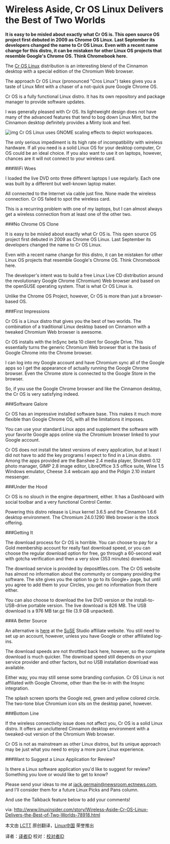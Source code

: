 Wireless Aside, Cr OS Linux Delivers the Best of Two Worlds
===========================================================

**It is easy to be misled about exactly what Cr OS is. This open source OS project first debuted in 2009 as Chrome OS Linux. Last September its developers changed the name to Cr OS Linux. Even with a recent name change for this distro, it can be mistaken for other Linux OS projects that resemble Google's Chrome OS. Think Chromebook here.**

The [Cr OS Linux][1] distribution is an interesting blend of the Cinnamon desktop with a special edition of the Chromium Web browser.

The approach Cr OS Linux (pronounced "Cros Linux") takes gives you a taste of Linux Mint with a chaser of a not-quick pure Google Chrome OS.

Cr OS is a fully functional Linux distro. It has its own repository and package manager to provide software updates.

I was generally pleased with Cr OS. Its lightweight design does not have many of the advanced features that tend to bog down Linux Mint, but the Cinnamon desktop definitely provides a Minty look and feel.

![img](http://www.linuxinsider.com/images/article_images/78918_620x200.jpg "Cr OS Linux workspaces.") 
Cr OS Linux uses GNOME scaling effects to depict workspaces.

The only serious impediment is its high rate of incompatibility with wireless hardware. If all you need is a solid Linux OS for your desktop computer, Cr OS could be an ideal choice. If you also want to use it on laptops, however, chances are it will not connect to your wireless card.

###WiFi Woes

I loaded the live DVD onto three different laptops I use regularly. Each one was built by a different but well-known laptop maker.

All connected to the Internet via cable just fine. None made the wireless connection. Cr OS failed to spot the wireless card.

This is a recurring problem with one of my laptops, but I can almost always get a wireless connection from at least one of the other two.

###No Chrome OS Clone

It is easy to be misled about exactly what Cr OS is. This open source OS project first debuted in 2009 as Chrome OS Linux. Last September its developers changed the name to Cr OS Linux.

Even with a recent name change for this distro, it can be mistaken for other Linux OS projects that resemble Google's Chrome OS. Think Chromebook here.

The developer's intent was to build a free Linux Live CD distribution around the revolutionary Google Chrome (Chromium) Web browser and based on the openSUSE operating system. That is what Cr OS Linux is.

Unlike the Chrome OS Project, however, Cr OS is more than just a browser-based OS.

###First Impressions

Cr OS is a Linux distro that gives you the best of two worlds. The combination of a traditional Linux desktop based on Cinnamon with a tweaked Chromium Web browser is awesome.

Cr OS installs with the InSync beta 10 client for Google Drive. This essentially turns the generic Chromium Web browser that is the basis of Google Chrome into the Chrome browser.

I can log into my Google account and have Chromium sync all of the Google apps so I get the appearance of actually running the Google Chrome browser. Even the Chrome store is connected to the Google Store in the browser.

So, if you use the Google Chrome browser and like the Cinnamon desktop, the Cr OS is very satisfying indeed.

###Software Galore

Cr OS has an impressive installed software base. This makes it much more flexible than Google Chrome OS, with all the limitations it imposes.

You can use your standard Linux apps and supplement the software with your favorite Google apps online via the Chromium browser linked to your Google account.

Cr OS does not install the latest versions of every application, but at least I did not have to add the key programs I expect to find in a Linux distro. Among the apps provided are the Banshee 2.4 media player, Shotwell 0.12 photo manager, GIMP 2.8 image editor, LibreOffice 3.5 office suite, Wine 1.5 Windows emulator, Cheese 3.4 webcam app and the Pidgin 2.10 instant messenger.

###Under the Hood

Cr OS is no slouch in the engine department, either. It has a Dashboard with social toolbar and a very functional Control Center.

Powering this distro release is Linux kernel 3.6.5 and the Cinnamon 1.6.6 desktop environment. The Chromium 24.0.1290 Web browser is the stock offering.

###Getting It

The download process for Cr OS is horrible. You can choose to pay for a Gold membership account for really fast download speed, or you can choose the regular download option for free, go through a 60-second wait with gotcha verification and then a very slow (353 minutes) download.

The download service is provided by depositfiles.com. The Cr OS website has almost no information about the community or company providing the software. The site gives you the option to go to its Google+ page, but until you agree to add them to your Circles, you get no information from there either.

You can also choose to download the live DVD version or the install-to-USB-drive portable version. The live download is 826 MB. The USB download is a 976 MB tar.gz file (3.9 GB unpacked).

###A Better Source

An alternative is [here][2] at the [SuSE][3] Studio affiliate website. You still need to set up an account, however, unless you have Google or other affiliated log-ins.

The download speeds are not throttled back here, however, so the complete download is much quicker. The download speed still depends on your service provider and other factors, but no USB installation download was available.

Either way, you may still sense some branding confusion. Cr OS Linux is not affiliated with Google Chrome, other than the tie-in with the Insync integration.

The splash screen sports the Google red, green and yellow colored circle. The two-tone blue Chromium icon sits on the desktop panel, however.

###Bottom Line

If the wireless connectivity issue does not affect you, Cr OS is a solid Linux distro. It offers an uncluttered Cinnamon desktop environment with a tweaked-out version of the Chromium Web browser.

Cr OS is not as mainstream as other Linux distros, but its unique approach may be just what you need to enjoy a more pure Linux experience.

###Want to Suggest a Linux Application for Review?

Is there a Linux software application you'd like to suggest for review? Something you love or would like to get to know?

Please send your ideas to me at jack.germain@newsroom.ectnews.com, and I'll consider them for a future Linux Picks and Pans column.

And use the Talkback feature below to add your comments!

via: http://www.linuxinsider.com/story/Wireless-Aside-Cr-OS-Linux-Delivers-the-Best-of-Two-Worlds-78918.html

本文由 [LCTT][] 原创翻译，[Linux中国][] 荣誉推出

译者：[译者ID][] 校对：[校对者ID][]

[LCTT]:https://github.com/LCTT/TranslateProject
[Linux中国]:http://www.linux.cn/
[译者ID]:http://www.linux.cn/space/译者ID
[校对者ID]:http://www.linux.cn/space/校对者ID

[1]:http://getchrome.eu/
[2]:https://susestudio.com/a/jMOVxa/cr-os-linux
[3]:http://www.novell.com/linux

